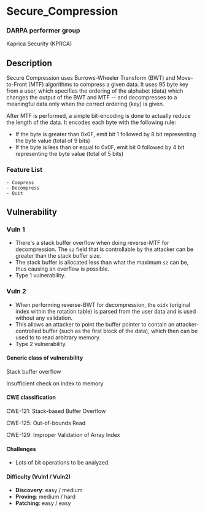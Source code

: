 # Secure_Compression

### DARPA performer group
Kaprica Security (KPRCA)

## Description

Secure Compression uses Burrows-Wheeler Transform (BWT) and Move-to-Front (MTF) algorithms to compress a given data. It uses 95 byte key from a user, which specifies the ordering of the alphabet (data) which changes the output of the BWT and MTF -- and decompresses to a meaningful data only when the correct ordering (key) is given.

After MTF is performed, a simple bit-encoding is done to actually reduce the length of the data. It encodes each byte with the following rule:

- If the byte is greater than 0x0F, emit bit 1 followed by 8 bit representing the byte value (total of 9 bits)
- If the byte is less than or equal to 0x0F, emit bit 0 followed by 4 bit representing the byte value (total of 5 bits)

### Feature List


```
- Compress
- Decompress
- Quit
```

## Vulnerability

### Vuln 1
- There's a stack buffer overflow when doing reverse-MTF for decompression. The `sz` field that is controllable by the attacker can be greater than the stack buffer size.
- The stack buffer is allocated less than what the maximum `sz` can be, thus causing an overflow is possible.
- Type 1 vulnerability.

### Vuln 2
- When performing reverse-BWT for decompression, the `oidx` (original index within the rotation table) is parsed from the user data and is used without any validation.
- This allows an attacker to point the buffer pointer to contain an attacker-controlled buffer (such as the first block of the data), which then can be used to 
to read arbitrary memory.
- Type 2 vulnerability.

#### Generic class of vulnerability

Stack buffer overflow

Insufficient check on index to memory

#### CWE classification

CWE-121: Stack-based Buffer Overflow

CWE-125: Out-of-bounds Read

CWE-129: Improper Validation of Array Index

#### Challenges

- Lots of bit operations to be analyzed.

#### Difficulty (Vuln1 / Vuln2)

 - **Discovery**: easy / medium
 - **Proving**: medium / hard
 - **Patching**: easy / easy
